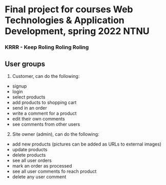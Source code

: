 # Final project for courses Web Technologies & Application Development, spring 2022 NTNU
### KRRR - Keep Roling Roling Roling

## User groups
1. Customer, can do the following:
  - signup
  - login
  - select products
  - add products to shopping cart
  - send in an order
  - write a comment for a product
  - edit their own comments
  - see comments from other users

2. Site owner (admin), can do the following:
  - add new products (pictures can be added as URLs to external images)
  - update products
  - delete products
  - see all user orders
  - mark an order as processed
  - see all user comments fo reach product
  - delete any user comment


